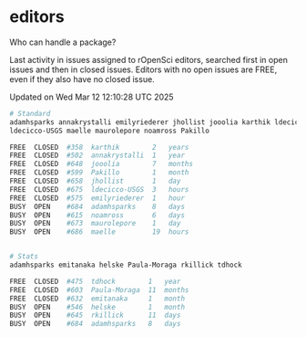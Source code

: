 # editors

Who can handle a package?

Last activity in issues assigned to rOpenSci editors, searched first in open
issues and then in closed issues. Editors with no open issues are FREE, even if
they also have no closed issue.


Updated on Wed Mar 12 12:10:28 UTC 2025

```bash
# Standard
adamhsparks annakrystalli emilyriederer jhollist jooolia karthik ldecicco
ldecicco-USGS maelle maurolepore noamross Pakillo

FREE  CLOSED  #358  karthik        2   years
FREE  CLOSED  #502  annakrystalli  1   year
FREE  CLOSED  #648  jooolia        7   months
FREE  CLOSED  #599  Pakillo        1   month
FREE  CLOSED  #658  jhollist       1   day
FREE  CLOSED  #675  ldecicco-USGS  3   hours
FREE  CLOSED  #575  emilyriederer  1   hour
BUSY  OPEN    #684  adamhsparks    8   days
BUSY  OPEN    #615  noamross       6   days
BUSY  OPEN    #673  maurolepore    1   day
BUSY  OPEN    #686  maelle         19  hours


# Stats
adamhsparks emitanaka helske Paula-Moraga rkillick tdhock

FREE  CLOSED  #475  tdhock        1   year
FREE  CLOSED  #603  Paula-Moraga  11  months
FREE  CLOSED  #632  emitanaka     1   month
BUSY  OPEN    #546  helske        1   month
BUSY  OPEN    #645  rkillick      11  days
BUSY  OPEN    #684  adamhsparks   8   days
```
